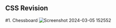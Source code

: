 ## CSS Revision
#1. Chessboard
![Screenshot 2024-03-05 152552](https://github.com/ashishdotenv/vanillaCSS/assets/155558827/1e96c240-61db-47a1-b23e-48986e0dd3f9)
